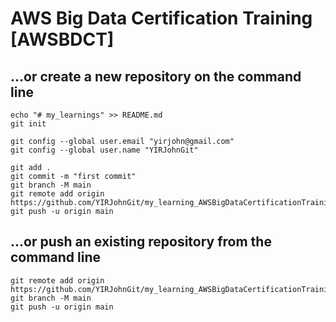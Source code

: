 # AWS Big Data Certification Training [AWSBDCT]

## **…or create a new repository on the command line**

```
echo "# my_learnings" >> README.md
git init

git config --global user.email "yirjohn@gmail.com"
git config --global user.name "YIRJohnGit"

git add .
git commit -m "first commit"
git branch -M main
git remote add origin https://github.com/YIRJohnGit/my_learning_AWSBigDataCertificationTraining.git
git push -u origin main
```

## **...or push an existing repository from the command line**
```
git remote add origin https://github.com/YIRJohnGit/my_learning_AWSBigDataCertificationTraining.git
git branch -M main
git push -u origin main
```
